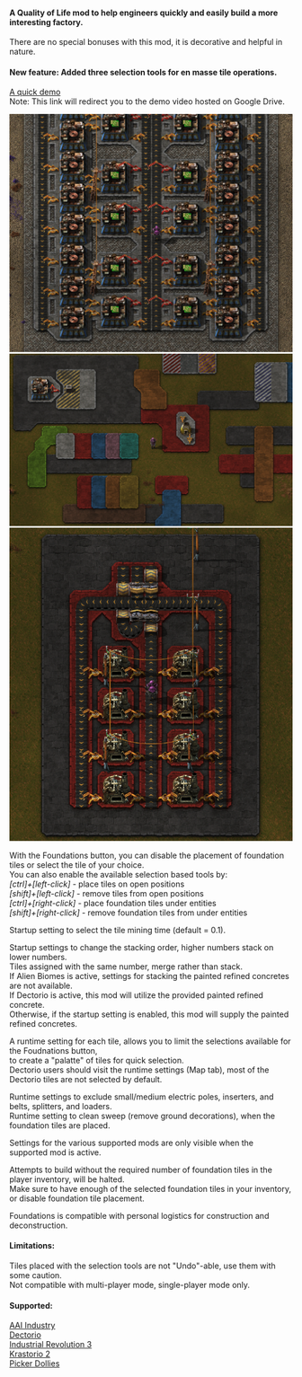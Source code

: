 #### A Quality of Life mod to help engineers quickly and easily build a more interesting factory.  
There are no special bonuses with this mod, it is decorative and helpful in nature.  

#### New feature: Added three selection tools for en masse tile operations.  

[A quick demo](https://drive.google.com/file/d/1o4HD90M7-e2r7auqeI3zcnIm5Rq9RNND/view?usp=sharing)  
Note: This link will redirect you to the demo video hosted on Google Drive.

![pic 2](/pic2.png)  
![pic 3](/pic3.png)  
![pic 4](/pic4.png)  

With the Foundations button, you can disable the placement of foundation tiles or select the tile of your choice.  
You can also enable the available selection based tools by:  
*[ctrl]+[left-click]* - place tiles on open positions  
*[shift]+[left-click]* - remove tiles from open positions  
*[ctrl]+[right-click]* - place foundation tiles under entities  
*[shift]+[right-click]* - remove foundation tiles from under entities  

Startup setting to select the tile mining time (default = 0.1).  

Startup settings to change the stacking order, higher numbers stack on lower numbers.  
Tiles assigned with the same number, merge rather than stack.  
If Alien Biomes is active, settings for stacking the painted refined concretes are not available.  
If Dectorio is active, this mod will utilize the provided painted refined concrete.  
Otherwise, if the startup setting is enabled, this mod will supply the painted refined concretes.  

A runtime setting for each tile, allows you to limit the selections available for the Foudnations button,  
to create a "palatte" of tiles for quick selection.  
Dectorio users should visit the runtime settings (Map tab), most of the Dectorio tiles are not selected by default.  

Runtime settings to exclude small/medium electric poles, inserters, and belts, splitters, and loaders.  
Runtime setting to clean sweep (remove ground decorations), when the foundation tiles are placed.  

Settings for the various supported mods are only visible when the supported mod is active.  

Attempts to build without the required number of foundation tiles in the player inventory, will be halted.  
Make sure to have enough of the selected foundation tiles in your inventory, or disable foundation tile placement.  

Foundations is compatible with personal logistics for construction and deconstruction.  

#### Limitations:  
Tiles placed with the selection tools are not "Undo"-able, use them with some caution.  
Not compatible with multi-player mode, single-player mode only.  

#### Supported:
[AAI Industry](https://mods.factorio.com/mod/aai-industry)  
[Dectorio](https://mods.factorio.com/mod/Dectorio)  
[Industrial Revolution 3](https://mods.factorio.com/mod/IndustrialRevolution3)  
[Krastorio 2](https://mods.factorio.com/mod/Krastorio2)  
[Picker Dollies](https://mods.factorio.com/mod/PickerDollies)  
